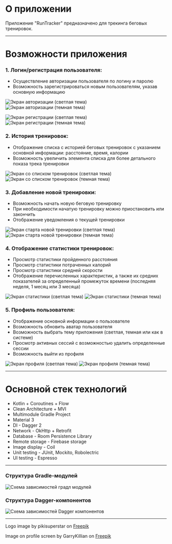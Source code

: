 # О приложении

Приложение "RunTracker" предназначено для трекинга беговых тренировок.

---

# Возможности приложения

### 1. Логин/регистрация пользователя:

* Осуществление авторизации пользователя по логину и паролю
* Возможность зарегистрироваться новым пользователям, указав основную информацию

![Экран авторизации (светлая тема)](art/screenshot_sign_in_light.jpg)
![Экран авторизации (темная тема)](art/screenshot_sign_in_dark.jpg)

![Экран регистрации (светлая тема)](art/screenshot_sign_up_light.jpg)
![Экран регистрации (темная тема)](art/screenshot_sign_up_dark.jpg)

### 2. История тренировок:

* Отображение списка с историей беговых тренировок с указанием основной информации: расстояние,
  время, калории
* Возможность увеличить элемента списка для более детального показа трека тренировки

![Экран со списком тренировок (светлая тема)](art/screenshot_races_light.jpg)
![Экран со списком тренировок (темная тема)](art/screenshot_races_dark.jpg)

### 3. Добавление новой тренировки:

* Возможность начать новую беговую тренировку
* При необходимости начатую тренировку можно приостановить или закончить
* Отображение уведомления о текущей тренировки

![Экран старта новой тренировки (светлая тема)](art/screenshot_tracker_light.jpg)
![Экран старта новой тренировки (темная тема)](art/screenshot_tracker_dark.jpg)

### 4. Отображение статистики тренировок:

* Просмотр статистики пройденного расстояния
* Просмотр статистики потраченных калорий
* Просмотр статистики средней скорости
* Отображение перечисленных характеристик, а также их средних показателей за определенный промежуток
  времени (последняя неделя, 1 месяц или 3 месяца)

![Экран статистики (светлая тема)](art/screenshot_stats_light.jpg)
![Экран статистики (темная тема)](art/screenshot_stats_dark.jpg)

### 5. Профиль пользователя:

* Отображение основной информации о пользователе
* Возможность обновить аватар пользователя
* Возможность выбрать тему приложения (светлая, темная или как в системе)
* Просмотр активных сессий с возможностью удалить определенные сессии
* Возможность выйти из профиля

![Экран профиля (светлая тема)](art/screenshot_profile_light.jpg)
![Экран профиля (темная тема)](art/screenshot_profile_dark.jpg)

---

# Основной стек технологий

* Kotlin + Coroutines + Flow
* Clean Architecture + MVI
* Multimodule Gradle Project
* Material 3
* DI - Dagger 2
* Network - OkHttp + Retrofit
* Database - Room Persistence Library
* Remote storage - Firebase storage
* Image display - Coil
* Unit testing - JUnit, Mockito, Robolectric
* UI testing - Espresso

---

### Структура Gradle-модулей

![Схема зависимостей градл модулей](art/diagram_modules.png)

### Структура Dagger-компонентов

![Схема зависимостей Dagger компонентов](art/diagram_dagger_components.png)

---

Logo image by pikisuperstar on [Freepik](https://www.freepik.com/free-vector/abstract-runner-silhouette-flat-design_4927829.htm#query=run%20logo&position=18&from_view=search&track=ais)

Image on profile screen by GarryKillian on [Freepik](https://ru.freepik.com/free-vector/map-of-big-data-in-modern-city_8289177.htm#query=street%20map&position=13&from_view=search&track=ais)